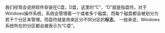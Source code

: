 我们经常会说把软件安装在C盘，D盘，这里的“C”，“D”就是指盘符。对于Windows操作系统，系统会管理着一个或者多个磁盘，而每个磁盘都会被划分为若干个分区来管理，而盘符就是用来区分不同分区的**标志**。
一般来说，Windows系统所在的分区都会被表示为“C盘”。